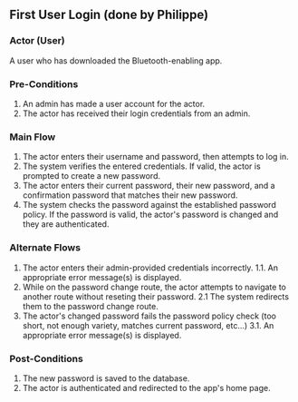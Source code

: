 ## First User Login (done by Philippe)

 ### Actor (User)

A user who has downloaded the Bluetooth-enabling app. 

 ### Pre-Conditions

1. An admin has made a user account for the actor.
2. The actor has received their login credentials from an admin.
 
 ### Main Flow

1. The actor enters their username and password, then attempts to log in.
2. The system verifies the entered credentials. If valid, the actor is prompted to create a new password.
3. The actor enters their current password, their new password, and a confirmation password that matches their new password.
4. The system checks the password against the established password policy. If the password is valid, the actor's password is changed and they are authenticated.

 ### Alternate Flows

1. The actor enters their admin-provided credentials incorrectly.
  1.1. An appropriate error message(s) is displayed.
2. While on the password change route, the actor attempts to navigate to another route without reseting their password.
  2.1 The system redirects them to the password change route.
3. The actor's changed password fails the password policy check (too short, not enough variety, matches current password, etc...)
  3.1. An appropriate error message(s) is displayed.


 ### Post-Conditions

1. The new password is saved to the database.
2. The actor is authenticated and redirected to the app's home page.
